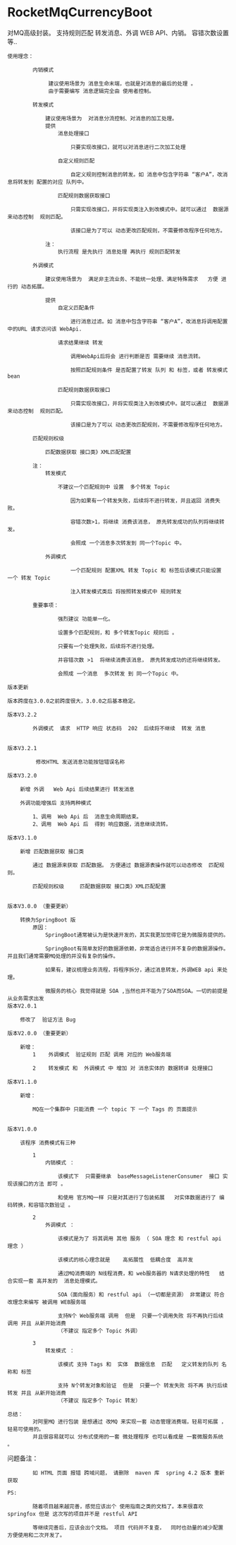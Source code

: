 # RocketMqCurrencyBoot
对MQ高级封装。 支持规则匹配 转发消息、外调 WEB API、内销。 容错次数设置等..

    
    使用理念：
    
			内销模式 
				
				 建议使用场景为 消息生命末端，也就是对消息的最后的处理 。
				 由于需要编写 消息逻辑完全由 使用者控制。
				 
			转发模式
				
				建议使用场景为  对消息分流控制、对消息的加工处理。
				提供 
					消息处理接口
					
					 	只要实现改接口，就可以对消息进行二次加工处理
					 	
				   	自定义规则匹配
				   	
				   		自定义规则控制消息的转发。如 消息中包含字符串 “客户A”，改消息将转发到 配置的对应 队列中。
				   	
				   	匹配规则数据获取接口
				   	
				   		只需实现改接口，并将实现类注入到改模式中。就可以通过  数据源来动态控制  规则匹配。
				   	
				   		该接口是为了可以 动态更改匹配规则，不需要修改程序任何地方。
				   		
				注：
					执行流程 是先执行 消息处理 再执行 规则匹配转发
						
			外调模式  
				
				建议使用场景为  满足非主流业务、不能统一处理、满足特殊需求   方便 进行的 动态拓展。 
				
				提供   
					自定义匹配条件 
					
						进行消息过滤。如 消息中包含字符串 “客户A”，改消息将调用配置中的URL 请求访问该 WebApi.
					
					请求结果继续 转发
					
						调用WebApi后将会 进行判断是否 需要继续 消息流转。
					
						按照匹配规则条件 是否配置了转发 队列 和 标签，或者 转发模式 bean 
					
					匹配规则数据获取接口
				   	
				   		只需实现改接口，并将实现类注入到改模式中。就可以通过  数据源来动态控制  规则匹配。
				   	
				   		该接口是为了可以 动态更改匹配规则，不需要修改程序任何地方。
														 
			匹配规则权级     
				
				匹配数据获取 接口类》XML匹配配置 
				
			注：
				转发模式
				
				 	不建议一个匹配规则中 设置  多个转发 Topic
				 	
						因为如果有一个转发失败，后续将不进行转发，并且返回 消费失败。
						
						容错次数>1，将继续 消费该消息， 原先转发成功的队列将继续转发。
						
						会照成 一个消息多次转发到 同一个Topic 中。
						
				外调模式
				
						一个匹配规则 配置XML 转发 Topic 和 标签后该模式只能设置 一个 转发 Topic 
						
						注入转发模式类后 将按照转发模式中 规则转发
				
			重要事项：
			
					强烈建议 功能单一化。
					
					设置多个匹配规则，和 多个转发Topic 规则后 。
					
					只要有一个处理失败，后续将不进行处理。
					
					并容错次数 >1  将继续消费该消息， 原先转发成功的还将继续转发。
					
					会照成 一个消息  多次转发 到 同一个Topic 中。
				
    版本更新
				
	版本跨度在3.0.0之前跨度很大，3.0.0之后基本稳定。
	  
	版本V3.2.2
	  		
	  		外调模式  请求  HTTP 响应 状态码  202  后续将不继续  转发 消息	  
	
	  
	版本V3.2.1
	
	       	 修改HTML 发送消息功能按钮错误名称	

	版本V3.2.0		

      	新增 外调	Web Api 后续结果进行 转发消息
        		
		外调功能增强后 支持两种模式
        			
        	1、调用  Web Api 后  消息生命周期结束。
        	2、调用  Web Api 后  得到 响应数据，消息继续流转。
			
	版本V3.1.0

		新增 匹配数据获取 接口类
        	
			通过 数据源来获取 匹配数据。 方便通过 数据源表操作就可以动态修改  匹配规则。 
        		
			匹配规则权级     匹配数据获取 接口类》XML匹配配置 
    		
    		
	版本V3.0.0 （重要更新）
	
		转换为SpringBoot 版
        	原因：
        		SpringBoot通常被认为是快速开发的，其实我更加觉得它是为微服务提供的。
        			
        		SpringBoot有简单友好的数据源依赖，非常适合进行并不复杂的数据源操作。并且我们通常需要MQ处理的并没有复杂的操作。
        			
        		如果有，建议梳理业务流程，将程序拆分，通过消息转发，外调WEB api 来处理。
        			
        		微服务的核心 我觉得就是 SOA ,当然也并不能为了SOA而SOA。一切的前提是从业务需求出发	
	版本V2.0.1
	
		修改了  验证方法 Bug
      	  
	版本V2.0.0 （重要更新）

		新增：
			1	 外调模式  验证规则 匹配 调用 对应的 Web服务端
        	  
			2	 转发模式 和  外调模式 中 增加 对 消息实体的 数据转译 处理接口	
        		
	版本V1.1.0
			
		新增：
			
			MQ在一个集群中 只能消费 一个 topic 下 一个 Tags 的 页面提示     		
		          
		          
	版本V1.0.0

		该程序 消费模式有三种
			
			1
				内销模式 ：
					
					该模式下  只需要继承  baseMessageListenerConsumer  接口 实现该接口的方法 即可 。
					
					和使用 官方MQ一样 只是对其进行了包装拓展   对实体数据进行了 编码转换，和容错次数验证 。
        				
			2  
				外调模式 ：
        			
					该模式是为了 将其调用 其他 服务 （ SOA 理念 和 restful api 理念 ） 
        				
					该模式的核心理念就是    高拓展性  低耦合度  高并发
        				
					通过MQ消费端的 N线程消费，和 web服务器的 N请求处理的特性   结合实现一套 高并发的  消息处理模式。 	
        				
					SOA（面向服务）和 restful api （一切都是资源） 非常建议 符合 改理念来编写 被调用 WEB服务端
        				
					支持N个 Web服务端 调用  但是  只要一个调用失败 将不再执行后续 调用 并且 从新开始消费  
					（不建议 指定多个 Topic 外调）
        			
			3 
				转发模式 ：
        			
					该模式 支持 Tags 和  实体  数据信息  匹配   定义转发的队列 名称和 标签
        				
					支持 N个转发对象和验证  但是  只要一个 转发失败 将不再 执行后续转发 并且 从新开始消费
					（不建议 指定多个 Topic 转发）       
			
	总结：
			对阿里MQ 进行包装 是想通过 改MQ 来实现一套 动态管理消费端，轻易可拓展 ，轻易可使用的。
			并且很容易就可以 分布式使用的一套 微处理程序 也可以看成是 一套微服务系统 。			


  问题备注：
      	
			如 HTML 页面 报错 跨域问题， 请删除  maven 库  spring 4.2 版本 重新获取	  

	PS:
    
			随着项目越来越完善，感觉应该出个 使用指南之类的文档了。本来很喜欢 springfox 但是 这次写的项目并不是 restful API
     
			等继续完善后，应该会出个文档。 项目 代码并不复查，  同时也劲量的减少配置 方便使用和二次开发了。
     	
